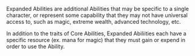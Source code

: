 Expanded Abilities are additional Abilities that may be specific to a single character, or represent some capability that they may not have universal access to, such as magic, extreme wealth, advanced technology, etc.

In addition to the traits of Core Abilities, Expanded Abiliities each have a specific resource (ex. mana for magic) that they must gain or expend in order to use the Ability.